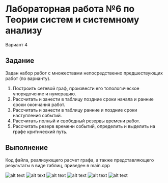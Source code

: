 # Лабораторная работа №6 по Теории систем и системному анализу
Вариант 4
## Задание
Задан набор работ с множествами непосредственно предшествующих работ (по варианту).

1. Построить сетевой граф, произвести его топологическое упорядочение и нумерацию.
2. Рассчитать и занести в таблицу поздние сроки начала и ранние сроки окончания работ.
3. Рассчитать и занести в таблицу ранние и поздние сроки наступления событий.
4. Рассчитать полный и свободный резервы времени работ.
5. Рассчитать резерв времени событий, определить и выделить на графе критический путь.
   
## Выполнение
Код файла, реализующего расчет графа, а также представляющего результаты в виде таблиц, приведен в main.cpp

![alt text](screenshots/lab_06_01.png "Таблица рассчитанных значений для всех событий и работ сетевого графа")
![alt text](screenshots/lab_06_02.png "Расчет длины критического пути алгоритмом Флойда")
![alt text](screenshots/lab_06_03.png "Расчет длины критического пути алгоритмом Флойда")
![alt text](screenshots/lab_06_04.png "Расчет длины критического пути алгоритмом Флойда")
![alt text](screenshots/lab_06_05.png "Расчет длины критического пути алгоритмом Флойда")
![alt text](screenshots/lab_06_06.png "Расчет длины критического пути алгоритмом Флойда")
